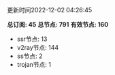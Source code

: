 更新时间2022-12-02 04:26:45

**总订阅: 45**
**总节点: 791**
**有效节点: 160**
- ssr节点: 13
- v2ray节点: 144
- ss节点: 2
- trojan节点: 1
